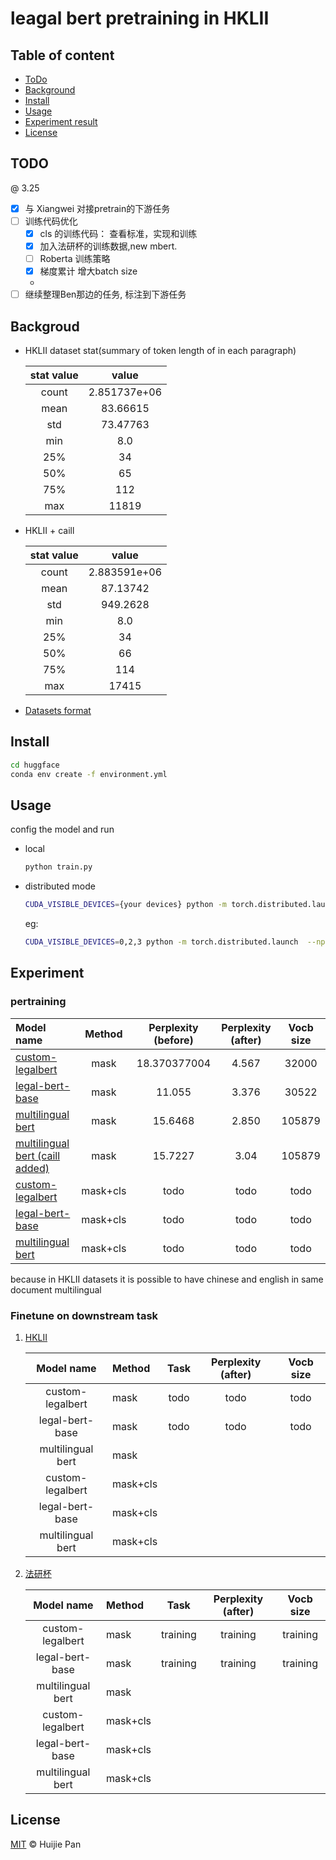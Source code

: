 # leagal bert pretraining in HKLII


## Table of content
- [ToDo](#todo)
- [Background](#background)
- [Install](#install)
- [Usage](#usage)
- [Experiment result](#experiment)
- [License](#license)

## TODO
@ 3.25
- [x] 与 Xiangwei  对接pretrain的下游任务
- [ ] 训练代码优化
    - [x] cls 的训练代码： 查看标准，实现和训练
    - [x] 加入法研杯的训练数据,new mbert.
    - [ ] Roberta 训练策略
    - [x] 梯度累计 增大batch size
    - 
- [ ] 继续整理Ben那边的任务, 标注到下游任务

## Backgroud
- HKLII dataset stat(summary of token length of in each paragraph)

    | stat value | value    |
    |:----------:|:--------:|
    |count |  2.851737e+06  |
    |mean  |   83.66615     |
    |std   |   73.47763     |
    |min   |   8.0          |
    |25%   |   34           |
    |50%   |   65           |
    |75%   |   112          |
    |max   |   11819        |

- HKLII + caill

    | stat value | value    |
    |:----------:|:--------:|
    |count |  2.883591e+06  |
    |mean  |   87.13742     |
    |std   |   949.2628     |
    |min   |   8.0          |
    |25%   |   34           |
    |50%   |   66           |
    |75%   |   114          |
    |max   |   17415        |

- [Datasets format](data_prepare/Readme.md)
    

## Install 
```sh
cd huggface
conda env create -f environment.yml
```
## Usage

config the model and run
- local 
    ```sh
    python train.py
    ```
- distributed mode
    ```sh
    CUDA_VISIBLE_DEVICES={your devices} python -m torch.distributed.launch  --nproc_per_node={\# your divce} train.py
    ```
    eg:
    ```sh
    CUDA_VISIBLE_DEVICES=0,2,3 python -m torch.distributed.launch  --nproc_per_node=3 train.py
    ```
## Experiment

### pertraining

| Model name                            |  Method   | Perplexity (before)   | Perplexity (after)| Vocb size |
|:----------------------                |:--------: |:------------------:   |:-----------------:|:---------:|
| [custom-legalbert][1]                 | mask      | 18.370377004          | 4.567             | 32000     |
| [legal-bert-base][2]                  | mask      | 11.055                | 3.376             | 30522     |
| [multilingual bert][3]                | mask      | 15.6468               | 2.850             | 105879    |
| [multilingual bert (caill added)][3]  | mask      | 15.7227               | 3.04              | 105879    |
| [custom-legalbert][1]                 | mask+cls  | todo                  |todo               | todo      |
| [legal-bert-base][2]                  | mask+cls  | todo                  |todo               | todo      |
| [multilingual bert][3]                | mask+cls  | todo                  |todo               | todo      |




because in HKLII datasets it is possible to have chinese and english in same document multilingual 

### Finetune on downstream task

1. [HKLII](https://www.hklii.hk/eng/)

    | Model name        |  Method   |  Task  | Perplexity (after)| Vocb size |
    |:-----------:      |:--------  |:------------------:   |:-----------------:|:---------:|
    | custom-legalbert  | mask      | todo     | todo       | todo     |
    | legal-bert-base   | mask      | todo     | todo       | todo      |
    | multilingual bert | mask      | 
    | custom-legalbert  | mask+cls  |
    | legal-bert-base   | mask+cls  |
    | multilingual bert | mask+cls  |

2. [法研杯]()

    | Model name        |  Method   |  Task  | Perplexity (after)| Vocb size |
    |:-----------:      |:--------  |:------------------:   |:-----------------:|:---------:|
    | custom-legalbert  | mask      | training     | training       | training     |
    | legal-bert-base   | mask      | training     | training       | training      |
    | multilingual bert | mask      | 
    | custom-legalbert  | mask+cls  |
    | legal-bert-base   | mask+cls  |
    | multilingual bert | mask+cls  |



## License

[MIT](LICENSE) © Huijie Pan 


[1]:https://huggingface.co/zlucia/custom-legalbert
[2]:https://huggingface.co/nlpaueb/legal-bert-small-uncased
[3]:bert-base-multilingual-uncased


